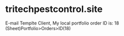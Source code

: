 # tritechpestcontrol.site
E-mail Templte Client, My local portfolio order ID is: 18
(Sheet)Portfolio>Orders>ID(18)
